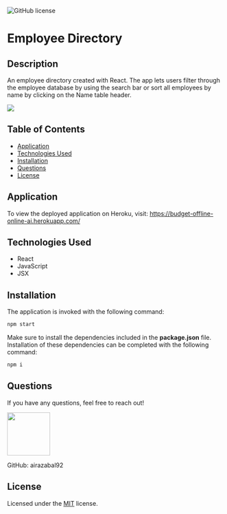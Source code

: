 ![GitHub license](https://img.shields.io/badge/license-MIT-blue.svg)

# Employee Directory

## Description

An employee directory created with React. The app lets users filter through the employee database by using the search bar or sort all employees by name by clicking on the Name table header.

<img src="https://i.imgur.com/ZoClnpa.png">

## Table of Contents

- [Application](#application)
- [Technologies Used](#technologies-used)
- [Installation](#installation)
- [Questions](#questions)
- [License](#license)

## Application

To view the deployed application on Heroku, visit:
<a href="https://budget-offline-online-ai.herokuapp.com/" target="_blank">https://budget-offline-online-ai.herokuapp.com/</a>

## Technologies Used

- React
- JavaScript
- JSX

## Installation

The application is invoked with the following command:

```sh
npm start
```

Make sure to install the dependencies included in the <b>package.json</b> file.
Installation of these dependencies can be completed with the following command:

```sh
npm i
```

## Questions

If you have any questions, feel free to reach out!

 <img src="https://avatars0.githubusercontent.com/u/60761756?v=4" width="100">
  
 GitHub: airazabal92

## License

Licensed under the [MIT](https://github.com/microsoft/vscode/blob/master/LICENSE.txt) license.
